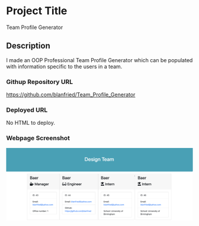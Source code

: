 # Project Title

Team Profile Generator

## Description

I made an OOP Professional Team Profile Generator which can be populated with information specific to the users in a team.

### Githup Repository URL
https://github.com/blanfried/Team_Profile_Generator

### Deployed URL
No HTML to deploy.

### Webpage Screenshot
![Generated Profiles README Screenshot](./Assets/images/Generated%20Profiles.png)
